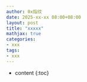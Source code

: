 ```yaml
---
author: 0x指纹
date: 2025-xx-xx 08:00+08:00
layout: post
title: "xxxxx"
mathjax: true
categories:
- xxx
tags:
- xxx
---
```


* content
{:toc}
